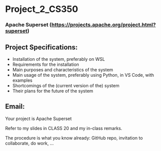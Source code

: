 # Project_2_CS350

### Apache Superset (https://projects.apache.org/project.html?superset)

## Project Specifications:
- Installation of the system, preferably on WSL
- Requirements for the installation
- Main purposes and characteristics of the system
- Main usage of the system, preferably using Python, in VS Code, with examples
- Shortcomings of the (current version of the) system
- Their plans for the future of the system

## Email:

Your project is
                Apache  Superset

Refer to my slides in CLASS 20 and my in-class remarks.

The procedure is what you know already:
     GitHub repo, invitation to collaborate, do work, ...
